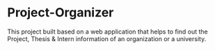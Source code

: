 # Project-Organizer
This project built based on a web application that helps to find out the Project, Thesis &amp; Intern information of an organization or a university.
